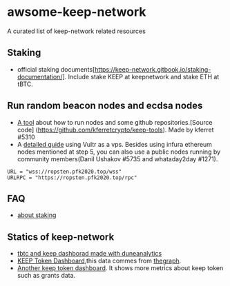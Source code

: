 # awsome-keep-network
A curated list of keep-network related resources

## Staking
- official staking documents[https://keep-network.gitbook.io/staking-documentation/]. Include stake KEEP at keepnetwork and stake ETH at tBTC.
## Run random beacon nodes and ecdsa nodes
- [A tool](https://keeptools.org/) about how to run nodes and some github repositories.[Source code] (https://github.com/kferretcrypto/keep-tools). Made by kferret
#5310
- A [detailed guide](https://medium.com/@nickgrego/step-by-step-guide-for-installing-both-ecdsa-beacon-nodes-on-vps-with-100-voucher-db930ab2a667) using Vultr as a vps. Besides using infura ethereum nodes mentioned at step 5, you can also use a public nodes running by community members(Danil Ushakov #5735 and whataday2day #1271).
```
URL = "wss://ropsten.pfk2020.top/wss"
URLRPC = "https://ropsten.pfk2020.top/rpc"
```
## FAQ
- [about staking](https://keep-network.gitbook.io/staking-documentation/help/faq)
## Statics of keep-network
- [tbtc and keep dashborad made with duneanalytics](https://explore.duneanalytics.com/dashboard/tbtc)
- [KEEP Token Dashboard](https://keepexplorer.com/),this data commes from [thegraph](https://thegraph.com/explorer/subgraph/suntzu93/keepnetwork).
- [Another keep token dashboard](https://keep-explorer.herokuapp.com/keep/blocks). It shows more metrics about keep token such as grants data.

